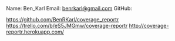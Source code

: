 Name: Ben_Karl
Email: benrkarl@gmail.com
GitHub:

https://github.com/BenRKarl/coverage_reportr
https://trello.com/b/eS5JMGmw/coverage-reportr
http://coverage-reportr.herokuapp.com/
